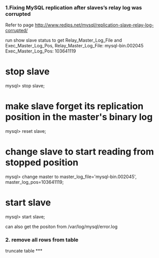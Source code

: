 
### 1.Fixing MySQL replication after slaves’s relay log was corrupted
  Refer to page http://www.redips.net/mysql/replication-slave-relay-log-corrupted/
  
  run show slave status to get Relay_Master_Log_File and Exec_Master_Log_Pos,
  Relay_Master_Log_File: mysql-bin.002045
  Exec_Master_Log_Pos: 103641119
  
  # stop slave
  mysql> stop slave;
   
  # make slave forget its replication position in the master's binary log
  mysql> reset slave;
   
  # change slave to start reading from stopped position
  mysql> change master to master_log_file='mysql-bin.002045', master_log_pos=103641119;
   
  # start slave
  mysql> start slave;
  
  can also get the positon from /var/log/mysql/error.log  

### 2. remove all rows from table
  truncate table ***
